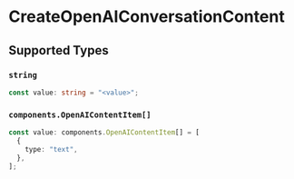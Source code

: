 # CreateOpenAIConversationContent


## Supported Types

### `string`

```typescript
const value: string = "<value>";
```

### `components.OpenAIContentItem[]`

```typescript
const value: components.OpenAIContentItem[] = [
  {
    type: "text",
  },
];
```


